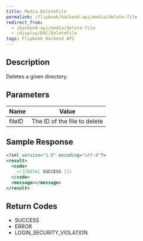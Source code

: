 ```yaml
---
title: Media.DeleteFile
permalink: /flipbook/backend-api/media/delete-file
redirect_from:
  - /backend-api/media/delete-file
  - /display/DOC/DeleteFile
tags: Flipbook Backend API
---
```


## Description

Deletes a given directory.

## Parameters

| Name   | Value
|--------|-------------------------------
| fileID | 	The ID of the file to delete

## Sample Response

```xml
<?xml version="1.0" encoding="utf-8"?>
<result>
  <code>
    <![CDATA[ SUCCESS ]]>
  </code>
  <message></message>
</result>
```

## Return Codes

* SUCCESS
* ERROR
* LOGIN_SECURITY_VIOLATION